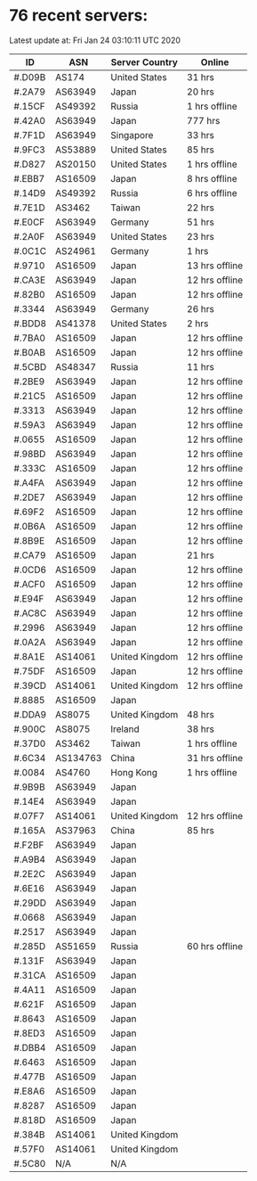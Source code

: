 # 76 recent servers:

Latest update at: Fri Jan 24 03:10:11 UTC 2020

| ID | ASN | Server Country | Online |
| -- | --- | -------------- | ------ |
| #.D09B | AS174 | United States | 31 hrs |
| #.2A79 | AS63949 | Japan | 20 hrs |
| #.15CF | AS49392 | Russia | 1 hrs offline |
| #.42A0 | AS63949 | Japan | 777 hrs |
| #.7F1D | AS63949 | Singapore | 33 hrs |
| #.9FC3 | AS53889 | United States | 85 hrs |
| #.D827 | AS20150 | United States | 1 hrs offline |
| #.EBB7 | AS16509 | Japan | 8 hrs offline |
| #.14D9 | AS49392 | Russia | 6 hrs offline |
| #.7E1D | AS3462 | Taiwan | 22 hrs |
| #.E0CF | AS63949 | Germany | 51 hrs |
| #.2A0F | AS63949 | United States | 23 hrs |
| #.0C1C | AS24961 | Germany | 1 hrs |
| #.9710 | AS16509 | Japan | 13 hrs offline |
| #.CA3E | AS63949 | Japan | 12 hrs offline |
| #.82B0 | AS16509 | Japan | 12 hrs offline |
| #.3344 | AS63949 | Germany | 26 hrs |
| #.BDD8 | AS41378 | United States | 2 hrs |
| #.7BA0 | AS16509 | Japan | 12 hrs offline |
| #.B0AB | AS16509 | Japan | 12 hrs offline |
| #.5CBD | AS48347 | Russia | 11 hrs |
| #.2BE9 | AS63949 | Japan | 12 hrs offline |
| #.21C5 | AS16509 | Japan | 12 hrs offline |
| #.3313 | AS63949 | Japan | 12 hrs offline |
| #.59A3 | AS63949 | Japan | 12 hrs offline |
| #.0655 | AS16509 | Japan | 12 hrs offline |
| #.98BD | AS63949 | Japan | 12 hrs offline |
| #.333C | AS16509 | Japan | 12 hrs offline |
| #.A4FA | AS63949 | Japan | 12 hrs offline |
| #.2DE7 | AS63949 | Japan | 12 hrs offline |
| #.69F2 | AS16509 | Japan | 12 hrs offline |
| #.0B6A | AS16509 | Japan | 12 hrs offline |
| #.8B9E | AS16509 | Japan | 12 hrs offline |
| #.CA79 | AS16509 | Japan | 21 hrs |
| #.0CD6 | AS16509 | Japan | 12 hrs offline |
| #.ACF0 | AS16509 | Japan | 12 hrs offline |
| #.E94F | AS63949 | Japan | 12 hrs offline |
| #.AC8C | AS63949 | Japan | 12 hrs offline |
| #.2996 | AS63949 | Japan | 12 hrs offline |
| #.0A2A | AS63949 | Japan | 12 hrs offline |
| #.8A1E | AS14061 | United Kingdom | 12 hrs offline |
| #.75DF | AS16509 | Japan | 12 hrs offline |
| #.39CD | AS14061 | United Kingdom | 12 hrs offline |
| #.8885 | AS16509 | Japan | |
| #.DDA9 | AS8075 | United Kingdom | 48 hrs |
| #.900C | AS8075 | Ireland | 38 hrs |
| #.37D0 | AS3462 | Taiwan | 1 hrs offline |
| #.6C34 | AS134763 | China | 31 hrs offline |
| #.0084 | AS4760 | Hong Kong | 1 hrs offline |
| #.9B9B | AS63949 | Japan | |
| #.14E4 | AS63949 | Japan | |
| #.07F7 | AS14061 | United Kingdom | 12 hrs offline |
| #.165A | AS37963 | China | 85 hrs |
| #.F2BF | AS63949 | Japan | |
| #.A9B4 | AS63949 | Japan | |
| #.2E2C | AS63949 | Japan | |
| #.6E16 | AS63949 | Japan | |
| #.29DD | AS63949 | Japan | |
| #.0668 | AS63949 | Japan | |
| #.2517 | AS63949 | Japan | |
| #.285D | AS51659 | Russia | 60 hrs offline |
| #.131F | AS63949 | Japan | |
| #.31CA | AS16509 | Japan | |
| #.4A11 | AS16509 | Japan | |
| #.621F | AS16509 | Japan | |
| #.8643 | AS16509 | Japan | |
| #.8ED3 | AS16509 | Japan | |
| #.DBB4 | AS16509 | Japan | |
| #.6463 | AS16509 | Japan | |
| #.477B | AS16509 | Japan | |
| #.E8A6 | AS16509 | Japan | |
| #.8287 | AS16509 | Japan | |
| #.818D | AS16509 | Japan | |
| #.384B | AS14061 | United Kingdom | |
| #.57F0 | AS14061 | United Kingdom | |
| #.5C80 | N/A | N/A | |

